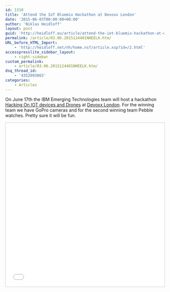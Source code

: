 ```yaml
---
id: 1310
title: 'Attend the IoT Bluemix Hackathon at Devoxx London'
date: '2015-06-03T00:00:00+00:00'
author: 'Niklas Heidloff'
layout: post
guid: 'http://heidloff.eu/article/attend-the-iot-bluemix-hackathon-at-devoxx-london/'
permalink: /article/03.06.2015124401NHEELK.htm/
URL_before_HTML_Import:
    - 'http://heidloff.net/nh/home.nsf/article.xsp?id=/2.html'
accesspresslite_sidebar_layout:
    - right-sidebar
custom_permalink:
    - article/03.06.2015124401NHEELK.htm/
dsq_thread_id:
    - '4352093863'
categories:
    - Articles
---
```


On June 17th the IBM Emerging Technologies team will host a hackathon [Hacking On IOT devices and Drones](http://cfp.devoxx.co.uk/2015/talk/HYS-2252/Hacking_On_IOT_devices_and_Drones) at [Devoxx London](http://www.devoxx.co.uk/). For the winning team we have GoPro cameras and for the second winning team Pebble watches. Pretty sure it will be fun.

<iframe allowfullscreen="" frameborder="0" height="520" marginheight="0" marginwidth="0" scrolling="no" src="//www.slideshare.net/slideshow/embed_code/key/dXdtNFRgbcOeap" style="border:1px solid #CCC; border-width:1px; margin-bottom:5px; max-width: 100%;" width="853"> </iframe>